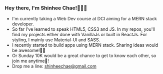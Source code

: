 ### Hey there, I'm Shinhee Chae!🙋🏻‍♀️

- I'm currently taking a Web Dev course at DCI aiming for a MERN stack developer.
- So far I've learned to speak HTML5, CSS3 and JS. In my repos, you'll find my projects either done with VanillaJs or built in ReactJs. For styling, I mainly use Material-UI and SASS. 
- I recently started to build apps using MERN stack. Sharing ideas would be awesome!🤟🏻
- Or Sunday 10K would be a great chance to get to know each other, so join me anytime🏃‍!  
- Drop me a line: shinheechae@gmail.com
